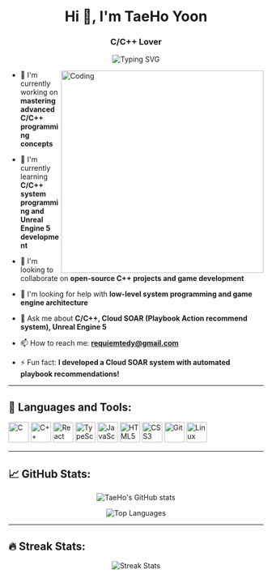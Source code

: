<h1 align="center">Hi 👋, I'm TaeHo Yoon</h1>
<h3 align="center">C/C++ Lover</h3>

<p align="center">
  <img src="https://readme-typing-svg.herokuapp.com?font=Fira+Code&size=24&pause=1000&center=true&vCenter=true&width=435&lines=Welcome+to+my+profile!;I+love+C%2B%2B%2C+React%2C+TypeScript!;Always+learning+and+building..." alt="Typing SVG" />
</p>

<img align="right" alt="Coding" width="400" src="https://cdn.dribbble.com/users/1162077/screenshots/5403918/media/d5dccb5f0d8f8a77f7e14a3c0d04dad7.gif" />

- 🔭 I'm currently working on **mastering advanced C/C++ programming concepts**

- 🌱 I'm currently learning **C/C++ system programming and Unreal Engine 5 development**

- 👯 I'm looking to collaborate on **open-source C++ projects and game development**

- 🤝 I'm looking for help with **low-level system programming and game engine architecture**

- 💬 Ask me about **C/C++, Cloud SOAR (Playbook Action recommend system), Unreal Engine 5**

- 📫 How to reach me: **requiemtedy@gmail.com**

- ⚡ Fun fact: **I developed a Cloud SOAR system with automated playbook recommendations!**

---

<h2 align="left">🚀 Languages and Tools:</h2>
<p align="left">
  <img src="https://cdn.jsdelivr.net/gh/devicons/devicon/icons/c/c-original.svg" alt="C" width="40" height="40"/> 
  <img src="https://cdn.jsdelivr.net/gh/devicons/devicon/icons/cplusplus/cplusplus-original.svg" alt="C++" width="40" height="40"/>
  <img src="https://cdn.jsdelivr.net/gh/devicons/devicon/icons/react/react-original.svg" alt="React" width="40" height="40"/> 
  <img src="https://cdn.jsdelivr.net/gh/devicons/devicon/icons/typescript/typescript-original.svg" alt="TypeScript" width="40" height="40"/> 
  <img src="https://cdn.jsdelivr.net/gh/devicons/devicon/icons/javascript/javascript-original.svg" alt="JavaScript" width="40" height="40"/>
  <img src="https://cdn.jsdelivr.net/gh/devicons/devicon/icons/html5/html5-original.svg" alt="HTML5" width="40" height="40"/> 
  <img src="https://cdn.jsdelivr.net/gh/devicons/devicon/icons/css3/css3-original.svg" alt="CSS3" width="40" height="40"/>
  <img src="https://cdn.jsdelivr.net/gh/devicons/devicon/icons/git/git-original.svg" alt="Git" width="40" height="40"/> 
  <img src="https://cdn.jsdelivr.net/gh/devicons/devicon/icons/linux/linux-original.svg" alt="Linux" width="40" height="40"/> 
</p>

---

<h2 align="left">📈 GitHub Stats:</h2>

<p align="center">
  <img src="https://github-readme-stats.vercel.app/api?username=TaeHo-Yoon1&show_icons=true&bg_color=1a1b27&title_color=ffffff&text_color=ff69b4&icon_color=ff69b4&hide_border=true&include_all_commits=true&custom_title=TaeHo's%20GitHub%20Stats&ring_color=ff69b4" alt="TaeHo's GitHub stats" />
</p>

<p align="center">
  <img src="https://github-readme-stats.vercel.app/api/top-langs/?username=TaeHo-Yoon1&layout=compact&bg_color=1a1b27&title_color=ffffff&text_color=ff69b4&hide_border=true&langs_count=8" alt="Top Languages" />
</p>

---

<h2 align="left">🔥 Streak Stats:</h2>

<p align="center">
  <img src="https://github-readme-streak-stats.herokuapp.com/?user=TaeHo-Yoon1&background=1a1b27&border=ffffff00&ring=ff69b4&fire=ff69b4&currStreakNum=ff69b4&sideNums=ff69b4&currStreakLabel=ff69b4&sideLabels=ff69b4&dates=ffffff" alt="Streak Stats" />
</p>
